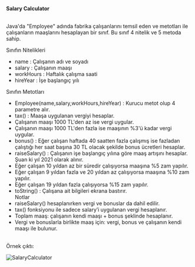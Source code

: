 <b>Salary Calculator</b> <br> <br>

Java'da "Employee" adında fabrika çalışanlarını temsil eden ve metotları ile çalışanların maaşlarını hesaplayan bir sınıf. 
Bu sınıf 4 nitelik ve 5 metoda sahip. <br>

Sınıfın Nitelikleri <br>
- name : Çalışanın adı ve soyadı <br>
- salary : Çalışanın maaşı <br>
- workHours : Haftalık çalışma saati <br>
- hireYear : İşe başlangıç yılı <br>
 
Sınıfın Metotları <br>
- Employee(name,salary,workHours,hireYear) : Kurucu metot olup 4 parametre alır. <br>
- tax() : Maaşa uygulanan vergiyi hesaplar. <br>
- Çalışanın maaşı 1000 TL'den az ise vergi uygular. <br>
- Çalışanın maaşı 1000 TL'den fazla ise maaşının %3'ü kadar vergi uygular. <br>
- bonus() : Eğer çalışan haftada 40 saatten fazla çalışmış ise fazladan çalıştığı her saat başına 30 TL olacak şekilde bonus
ücretleri hesaplar. <br>
- raiseSalary() : Çalışanın işe başlangıç yılına göre maaş artışını hesaplar. Şuan ki yıl 2021 olarak alınır. <br>
- Eğer çalışan 10 yıldan az bir süredir çalışıyorsa maaşına %5 zam yapılır. <br>
- Eğer çalışan 9 yıldan fazla ve 20 yıldan az çalışıyorsa maaşına %10 zam yapılır. <br>
- Eğer çalışan 19 yıldan fazla çalışıyorsa %15 zam yapılır. <br>
- toString() : Çalışana ait bilgileri ekrana bastırır. <br>
Notlar <br>
- raiseSalary() hesaplanırken vergi ve bonuslar da dahil edilir. <br>
- tax() fonksiyonu ile sadece salary’i uygulanan vergi hesaplanır. <br>
- Toplam maaş: çalışanın kendi maaşı + bonus şeklinde hesaplanır. <br>
- Vergi ve bonuslarla birlikte maaş için: vergi, bonus ve çalışanın kendi maaşı ile bulunur. <br> <br>

Örnek çıktı: <br>

![SalaryCalculator](https://user-images.githubusercontent.com/69324129/202780893-352fef6e-353f-4f3d-8e2c-9b3efa009e08.png)
